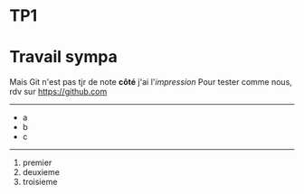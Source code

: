 # TP1
# Travail sympa
Mais Git n'est pas tjr de note **côté** j'ai l'*impression*
Pour tester comme nous, rdv sur https://github.com
___
* a
* b
* c
---
1. premier
2. deuxieme
3. troisieme
